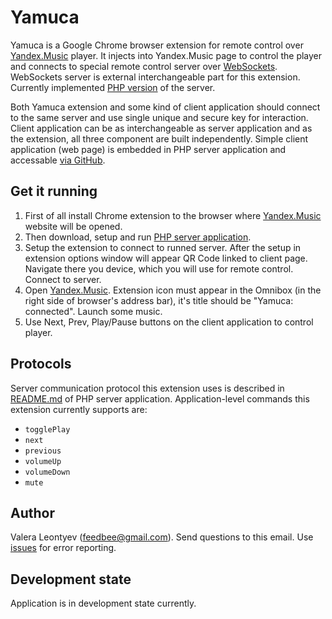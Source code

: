 Yamuca
======

Yamuca is a Google Chrome browser extension for remote control over [Yandex.Music](http://music.yandex.ru/) player. It injects into Yandex.Music page to control the player and connects to special remote control server over [WebSockets](https://developer.mozilla.org/en/docs/WebSockets). WebSockets server is external interchangeable part for this extension. Currently implemented [PHP version](https://github.com/feedbee/yamuca-server-php) of the server.

Both Yamuca extension and some kind of client application should connect to the same server and use single unique and secure key for interaction. Client application can be as interchangeable as server application and as the extension, all three component are built independently. Simple client application (web page) is embedded in PHP server application and accessable [via GitHub](http://feedbee.github.io/yamuca-server-php/controller.html).

Get it running
--------------

1. First of all install Chrome extension to the browser where [Yandex.Music](http://music.yandex.ru/) website will be opened.
2. Then download, setup and run [PHP server application](https://github.com/feedbee/yamuca-server-php).
3. Setup the extension to connect to runned server. After the setup in extension options window will appear QR Code linked to client page. Navigate there you device, which you will use for remote control. Connect to server.
4. Open [Yandex.Music](http://music.yandex.ru/). Extension icon must appear in the Omnibox (in the right side of browser's address bar), it's title should be "Yamuca: connected". Launch some music.
5. Use Next, Prev, Play/Pause buttons on the client application to control player.

Protocols
---------

Server communication protocol this extension uses is described in [README.md](https://github.com/feedbee/yamuca-chrome-ext) of PHP server application. Application-level commands this extension currently supports are:

- `togglePlay`
- `next`
- `previous`
- `volumeUp`
- `volumeDown`
- `mute`


Author
------

Valera Leontyev (feedbee@gmail.com).
Send questions to this email. Use [issues](https://github.com/feedbee/yamuca-chrome-ext/issues) for error reporting.

Development state
-----------------

Application is in development state currently.